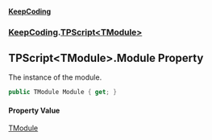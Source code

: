 #### [KeepCoding](index.md 'index')
### [KeepCoding](KeepCoding.md 'KeepCoding').[TPScript&lt;TModule&gt;](KeepCoding_TPScript_TModule_.md 'KeepCoding.TPScript&lt;TModule&gt;')
## TPScript&lt;TModule&gt;.Module Property
The instance of the module.  
```csharp
public TModule Module { get; }
```
#### Property Value
[TModule](KeepCoding_TPScript_TModule_.md#KeepCoding_TPScript_TModule__TModule 'KeepCoding.TPScript&lt;TModule&gt;.TModule')
